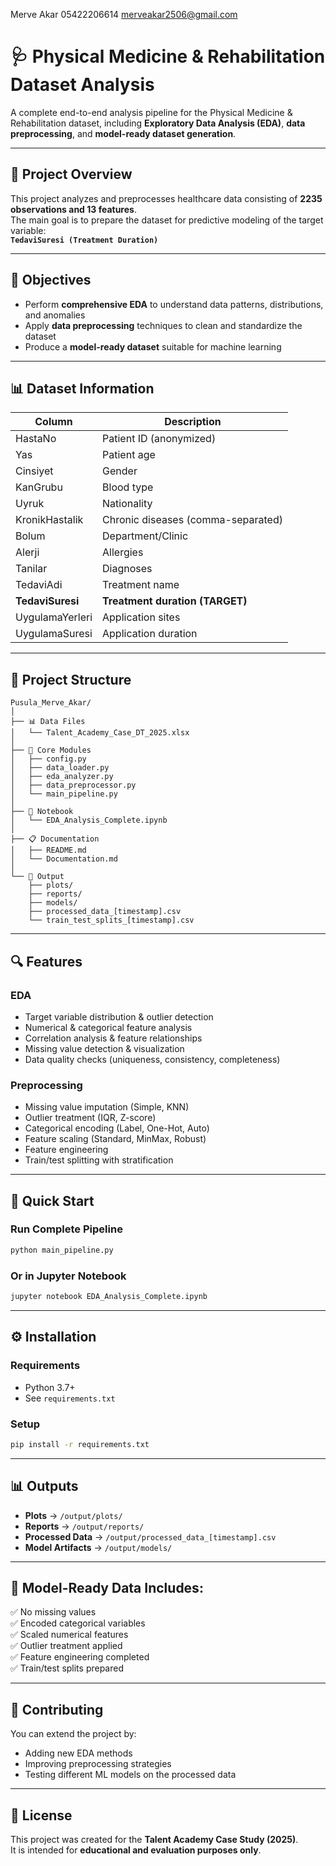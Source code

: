 Merve Akar
05422206614
merveakar2506@gmail.com


# 🩺 Physical Medicine & Rehabilitation Dataset Analysis

A complete end-to-end analysis pipeline for the Physical Medicine & Rehabilitation dataset, including **Exploratory Data Analysis (EDA)**, **data preprocessing**, and **model-ready dataset generation**.

---

## 📌 Project Overview

This project analyzes and preprocesses healthcare data consisting of **2235 observations and 13 features**.  
The main goal is to prepare the dataset for predictive modeling of the target variable:  
**`TedaviSuresi (Treatment Duration)`**

---

## 🎯 Objectives
- Perform **comprehensive EDA** to understand data patterns, distributions, and anomalies  
- Apply **data preprocessing** techniques to clean and standardize the dataset  
- Produce a **model-ready dataset** suitable for machine learning  

---

## 📊 Dataset Information

| Column           | Description |
|------------------|-------------|
| HastaNo          | Patient ID (anonymized) |
| Yas              | Patient age |
| Cinsiyet         | Gender |
| KanGrubu         | Blood type |
| Uyruk            | Nationality |
| KronikHastalik   | Chronic diseases (comma-separated) |
| Bolum            | Department/Clinic |
| Alerji           | Allergies |
| Tanilar          | Diagnoses |
| TedaviAdi        | Treatment name |
| **TedaviSuresi** | **Treatment duration (TARGET)** |
| UygulamaYerleri  | Application sites |
| UygulamaSuresi   | Application duration |

---

## 📁 Project Structure

```
Pusula_Merve_Akar/
│
├── 📊 Data Files
│   └── Talent_Academy_Case_DT_2025.xlsx
│
├── 🔧 Core Modules
│   ├── config.py
│   ├── data_loader.py
│   ├── eda_analyzer.py
│   ├── data_preprocessor.py
│   └── main_pipeline.py
│
├── 📓 Notebook
│   └── EDA_Analysis_Complete.ipynb
│
├── 📋 Documentation
│   ├── README.md
│   └── Documentation.md
│
└── 📂 Output
    ├── plots/
    ├── reports/
    ├── models/
    ├── processed_data_[timestamp].csv
    └── train_test_splits_[timestamp].csv
```

---

## 🔍 Features

### EDA
- Target variable distribution & outlier detection  
- Numerical & categorical feature analysis  
- Correlation analysis & feature relationships  
- Missing value detection & visualization  
- Data quality checks (uniqueness, consistency, completeness)  

### Preprocessing
- Missing value imputation (Simple, KNN)  
- Outlier treatment (IQR, Z-score)  
- Categorical encoding (Label, One-Hot, Auto)  
- Feature scaling (Standard, MinMax, Robust)  
- Feature engineering  
- Train/test splitting with stratification  

---

## 🚀 Quick Start

### Run Complete Pipeline
```bash
python main_pipeline.py
```

### Or in Jupyter Notebook
```bash
jupyter notebook EDA_Analysis_Complete.ipynb
```

---

## ⚙️ Installation

### Requirements
- Python 3.7+
- See `requirements.txt`

### Setup
```bash
pip install -r requirements.txt
```

---

## 📊 Outputs

- **Plots** → `/output/plots/`  
- **Reports** → `/output/reports/`  
- **Processed Data** → `/output/processed_data_[timestamp].csv`  
- **Model Artifacts** → `/output/models/`  

---

## 🎯 Model-Ready Data Includes:
✅ No missing values  
✅ Encoded categorical variables  
✅ Scaled numerical features  
✅ Outlier treatment applied  
✅ Feature engineering completed  
✅ Train/test splits prepared  

---

## 🤝 Contributing

You can extend the project by:  
- Adding new EDA methods  
- Improving preprocessing strategies  
- Testing different ML models on the processed data  

---

## 📝 License

This project was created for the **Talent Academy Case Study (2025)**.  
It is intended for **educational and evaluation purposes only**.
